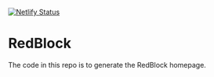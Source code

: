 [![Netlify Status](https://api.netlify.com/api/v1/badges/6eabe2b5-2e2f-46d0-bfb3-4f611b5b42ba/deploy-status)](https://app.netlify.com/sites/happy-jennings-122140/deploys)

# RedBlock

The code in this repo is to generate the RedBlock homepage.

